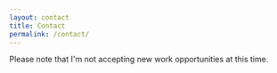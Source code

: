 ```yaml
---
layout: contact
title: Contact
permalink: /contact/
---
```


Please note that I'm not accepting new work opportunities at this time.
